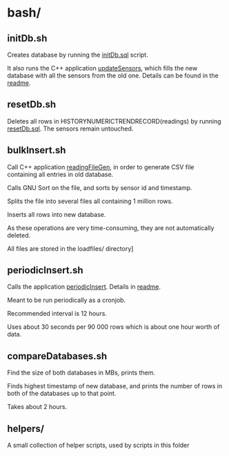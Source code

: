 # bash/


## initDb.sh

Creates database by running the [initDb.sql](../sql/initDb.sql) script.

It also runs the C++ application [updateSensors](../src/updateSensors/main.cpp), which fills the new database with all the sensors from the old one. Details can be found in the [readme](../src/README.md).

## resetDb.sh

Deletes all rows in HISTORYNUMERICTRENDRECORD(readings) by running [resetDb.sql](../sql/resetDb.sql). The sensors remain untouched.

## bulkInsert.sh

Call C++ application [readingFileGen](../src/readingFileGen/main.cpp), in order to generate CSV file containing all entries in old database.

Calls GNU Sort on the file, and sorts by sensor id and timestamp.

Splits the file into several files all containing 1 million rows. 

Inserts all rows into new database. 

As these operations are very time-consuming, they are not automatically deleted.

All files are stored in the loadfiles/ directory]

## periodicInsert.sh

Calls the application [periodicInsert](../src/periodicInsert/main.cpp). Details in [readme](../src/README.md).

Meant to be run periodically as a cronjob. 

Recommended interval is 12 hours.

Uses about 30 seconds per 90 000 rows which is about one hour worth of data. 

## compareDatabases.sh

Find the size of both databases in MBs, prints them.

Finds highest timestamp of new database, and prints the number of rows in both of the databases up to that point. 

Takes about 2 hours. 

## helpers/

A small collection of helper scripts, used by scripts in this folder

